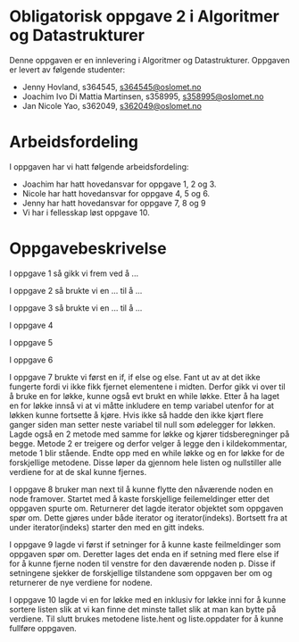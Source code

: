 # Obligatorisk oppgave 2 i Algoritmer og Datastrukturer

Denne oppgaven er en innlevering i Algoritmer og Datastrukturer. 
Oppgaven er levert av følgende studenter:
* Jenny Hovland, s364545, s364545@oslomet.no
* Joachim Ivo Di Mattia Martinsen, s358995, s358995@oslomet.no
* Jan Nicole Yao, s362049, s362049@oslomet.no

# Arbeidsfordeling

I oppgaven har vi hatt følgende arbeidsfordeling:
* Joachim har hatt hovedansvar for oppgave 1, 2 og 3. 
* Nicole har hatt hovedansvar for oppgave 4, 5 og 6. 
* Jenny har hatt hovedansvar for oppgave 7, 8 og 9
* Vi har i fellesskap løst oppgave 10. 

# Oppgavebeskrivelse

I oppgave 1 så gikk vi frem ved å ...

I oppgave 2 så brukte vi en ... til å ...

I oppgave 3 så brukte vi en ... til å ...

I oppgave 4

I oppgave 5

I oppgave 6

I oppgave 7 brukte vi først en if, if else og else. Fant ut av at det ikke fungerte fordi vi ikke fikk fjernet 
elementene i midten. Derfor gikk vi over til å bruke en for løkke, kunne også evt brukt en while løkke. 
Etter å ha laget en for løkke innså vi at vi måtte inkludere en temp variabel utenfor for at løkken kunne fortsette å
kjøre. Hvis ikke så hadde den ikke kjørt flere ganger siden man setter neste variabel til null som ødelegger for løkken.
Lagde også en 2 metode med samme for løkke og kjører tidsberegninger på begge. Metode 2 er treigere og derfor velger å
legge den i kildekommentar, metode 1 blir stående. Endte opp med en while løkke og en for løkke for de forskjellige
metodene. Disse løper da gjennom hele listen og nullstiller alle verdiene for at de skal kunne fjernes.

I oppgave 8 bruker man next til å kunne flytte den nåværende noden en node framover. Startet med å kaste forskjellige
feilemeldinger etter det oppgaven spurte om. Returnerer det lagde iterator objektet som oppgaven spør om. Dette gjøres
under både iterator og iterator(indeks). Bortsett fra at under iterator(indeks) starter den med en gitt indeks. 

I oppgave 9 lagde vi først if setninger for å kunne kaste feilmeldinger som oppgaven spør om. Deretter  lages det enda
en if setning med flere else if for å kunne fjerne noden til venstre for den daværende noden p. Disse if setningene 
sjekker de forskjellige tilstandene som oppgaven ber om og returnerer de nye verdiene for nodene.

I oppgave 10 lagde vi en for løkke med en inklusiv for løkke inni for å kunne sortere listen slik at vi kan finne det 
minste tallet slik at man kan bytte på verdiene. Til slutt brukes metodene liste.hent og liste.oppdater for å kunne 
fullføre oppgaven. 

